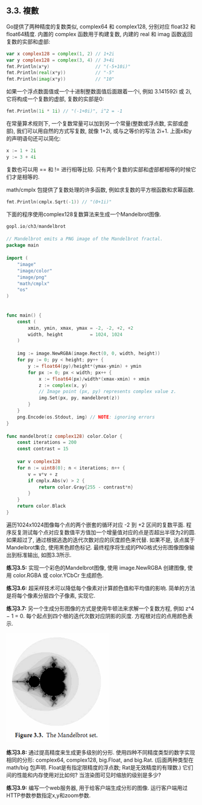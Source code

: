 ## 3.3. 複數


Go提供了两种精度的复数类似, complex64 和 complex128, 分别对应 float32 和 float64精度. 内置的 complex 函数用于构建复数, 内建的 real 和 imag 函数返回复数的实部和虚部:

```Go
var x complex128 = complex(1, 2) // 1+2i
var y complex128 = complex(3, 4) // 3+4i
fmt.Println(x*y)                 // "(-5+10i)"
fmt.Println(real(x*y))           // "-5"
fmt.Println(imag(x*y))           // "10"
```

如果一个浮点数面值或一个十进制整数面值后面跟着一个i, 例如 3.141592i 或 2i, 它将构成一个复数的虚部, 复数的实部是0:

```Go
fmt.Println(1i * 1i) // "(-1+0i)", i^2 = -1
```

在常量算术规则下, 一个复数常量可以加到另一个常量(整数或浮点数, 实部或虚部), 我们可以用自然的方式写复数, 就像 1+2i, 或与之等价的写法 2i+1. 上面x和y的声明语句还可以简化:

```Go
x := 1 + 2i
y := 3 + 4i
```

复数也可以用 == 和 != 进行相等比较. 只有两个复数的实部和虚部都相等的时候它们才是相等的.

math/cmplx 包提供了复数处理的许多函数, 例如求复数的平方根函数和求幂函数.

```Go
fmt.Println(cmplx.Sqrt(-1)) // "(0+1i)"
```

下面的程序使用complex128复数算法来生成一个Mandelbrot图像.

```Go
gopl.io/ch3/mandelbrot

// Mandelbrot emits a PNG image of the Mandelbrot fractal.
package main

import (
	"image"
	"image/color"
	"image/png"
	"math/cmplx"
	"os"
)


func main() {
	const (
		xmin, ymin, xmax, ymax = -2, -2, +2, +2
		width, height          = 1024, 1024
	)

	img := image.NewRGBA(image.Rect(0, 0, width, height))
	for py := 0; py < height; py++ {
		y := float64(py)/height*(ymax-ymin) + ymin
		for px := 0; px < width; px++ {
			x := float64(px)/width*(xmax-xmin) + xmin
			z := complex(x, y)
			// Image point (px, py) represents complex value z.
			img.Set(px, py, mandelbrot(z))
		}
	}
	png.Encode(os.Stdout, img) // NOTE: ignoring errors
}

func mandelbrot(z complex128) color.Color {
	const iterations = 200
	const contrast = 15

	var v complex128
	for n := uint8(0); n < iterations; n++ {
		v = v*v + z
		if cmplx.Abs(v) > 2 {
			return color.Gray{255 - contrast*n}
		}
	}
	return color.Black
}
```

遍历1024x1024图像每个点的两个嵌套的循环对应 -2 到 +2 区间的复数平面. 程序反复测试每个点对应复数值平方值加一个增量值对应的点是否超出半径为2的圆. 如果超过了, 通过根据逃逸的迭代次数对应的灰度颜色来代替. 如果不是, 该点属于Mandelbrot集合, 使用黑色颜色标记. 最终程序将生成的PNG格式分形图像图像输出到标准输出, 如图3.3所示.

**练习3.5:** 实现一个彩色的Mandelbrot图像, 使用 image.NewRGBA 创建图像, 使用 color.RGBA 或 color.YCbCr 生成颜色.

**练习3.6:** 超采样技术可以降低每个像素对计算颜色值和平均值的影响. 简单的方法是将每个像素分层四个子像素, 实现它.

**练习3.7:** 另一个生成分形图像的方式是使用牛顿法来求解一个复数方程, 例如 z^4 − 1 = 0. 每个起点到四个根的迭代次数对应阴影的灰度. 方程根对应的点用颜色表示.

![](../images/ch3-03.png)

**练习3.8:** 通过提高精度来生成更多级别的分形. 使用四种不同精度类型的数字实现相同的分形: complex64, complex128, big.Float, and big.Rat. (后面两种类型在 math/big 包声明. Float是有指定限精度的浮点数; Rat是无效精度的有理数.) 它们间的性能和内存使用对比如何? 当渲染图可见时缩放的级别是多少?

**练习3.9:**  编写一个web服务器, 用于给客户端生成分形的图像. 运行客户端用过HTTP参数参数指定x,y和zoom参数.



